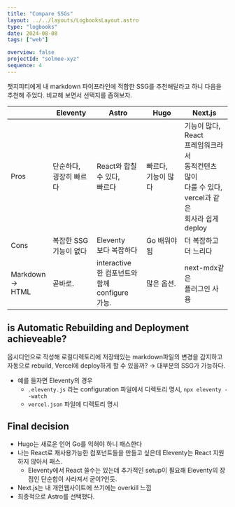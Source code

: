 ```yaml
---
title: "Compare SSGs"
layout: ../../layouts/LogbooksLayout.astro
type: "logbooks"
date: 2024-08-08
tags: ["web"]

overview: false
projectId: "solmee-xyz"
sequence: 4
---
```

챗지피티에게 내 markdown 파이프라인에 적합한 SSG를 추천해달라고 하니 다음을 추천해 주었다. 비교해 보면서 선택지를 좁혀보자.

|                       | Eleventy          | Astro                                         | Hugo           | Next.js                                                                               |
| --------------------- | ----------------- | --------------------------------------------- | -------------- | ------------------------------------------------------------------------------------- |
| Pros                  | 단순하다,<br>굉장히 빠르다  | React와 합칠<br>수 있다,<br>빠르다                     | 빠르다,<br>기능이 많다 | 기능이 많다,<br>React<br>프레임워크라서<br>동적컨텐츠 많이<br>다룰 수 있다,<br>vercel과 같은<br>회사라 쉽게<br>deploy |
| Cons                  | 복잡한 SSG<br>기능이 없다 | Eleventy<br>보다 복잡하다                           | Go 배워야됨        | 더 복잡하고<br>더 느리다                                                                       |
| Markdown<br>→<br>HTML | 곧바로.              | interactive<br>한 컴포넌트와<br>함께 configure<br>가능. | 많은 옵션.         | next-mdx같은<br>플러그인 사용                                                                 |

## is Automatic Rebuilding and Deployment achieveable?
옵시디언으로 작성해 로컬디렉토리에 저장돼있는 markdown파일의 변경을 감지하고 자동으로 rebuild, Vercel에 deploy하게 할 수 있을까?
→ 대부분의 SSG가 가능하다.

- 예를 들자면 Eleventy의 경우
	- `.eleventy.js` 라는 configuration 파일에서 디렉토리 명시, `npx eleventy --watch`
	- `vercel.json` 파일에 디렉토리 명시

## Final decision
- Hugo는 새로운 언어 Go를 익혀야 하니 패스한다
- 나는 React로 재사용가능한 컴포넌트들을 만들고 싶은데 Eleventy는 React 지원하지 않아서 패스.
	- Eleventy에서 React 쓸수는 있는데 추가적인 setup이 필요해 Eleventy의 장점인 단순함이 사라져서 굳이?인듯.
- Next.js는 내 개인웹사이트에 쓰기에는 overkill 느낌
- 최종적으로 Astro를 선택했다.
